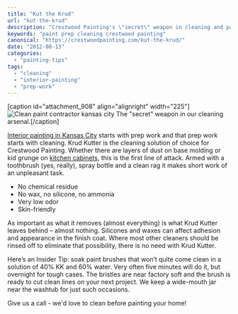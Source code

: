 ```yaml
---
title: "Kut the Krud"
url: "kut-the-krud"
description: "Crestwood Painting's \"secret\" weapon in cleaning and paint prep."
keywords: "paint prep cleaning crestwood painting"
canonical: "https://crestwoodpainting.com/kut-the-krud/"
date: "2012-08-13"
categories:
  - "painting-tips"
tags:
  - "cleaning"
  - "interior-painting"
  - "prep-work"
---
```


\[caption id="attachment\_908" align="alignright" width="225"\]![Clean paint contractor kansas city](/images/KrudKutter.jpg "Krud Kutter For Pre-Painting Cleaning") The "secret" weapon in our cleaning arsenal.\[/caption\]

[Interior painting in Kansas City](/interior-painter-kansas-city/) starts with prep work and that prep work starts with cleaning. Krud Kutter is the cleaning solution of choice for Crestwood Painting. Whether there are layers of dust on base molding or kid grunge on [kitchen cabinets](/painting-kitchen-cabinets/), this is the first line of attack. Armed with a toothbrush (yes, really), spray bottle and a clean rag it makes short work of an unpleasant task.

- No chemical residue
- No wax, no silicone, no ammonia
- Very low odor
- Skin-friendly

As important as what it removes (almost everything) is what Krud Kutter leaves behind – almost nothing. Silicones and waxes can affect adhesion and appearance in the finish coat. Where most other cleaners should be rinsed off to eliminate that possibility, there is no need with Krud Kutter.

Here’s an Insider Tip: soak paint brushes that won’t quite come clean in a solution of 40% KK and 60% water. Very often five minutes will do it, but overnight for tough cases. The bristles are near factory soft and the brush is ready to cut clean lines on your next project. We keep a wide-mouth jar near the washtub for just such occasions.

Give us a call - we'd love to clean before painting your home!
